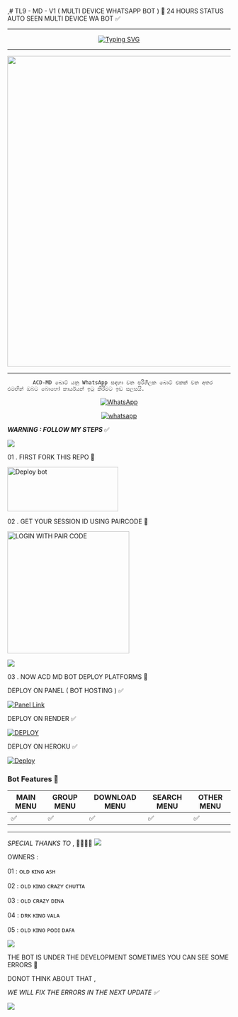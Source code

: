 ,# TL9 - MD - V1 ( MULTI DEVICE WHATSAPP BOT ) 🍄
24 HOURS STATUS AUTO SEEN MULTI DEVICE WA BOT ✅
***
</p> <p align="center">
<a href="https://git.io/typing-svg"><img src="https://readme-typing-svg.demolab.com?font=Rubik+Dirt&size=65&pause=1000&color=F72C3F&background=FF20A500&center=true&vCenter=true&width=1000&height=150&lines=ACD-MD-V1;CREATE+BY+MAIN+CYBER+TEAM" alt="Typing SVG" /></a>

***

  <p align="center">
<a href="https://github.com/ACD-MD-TEAM/ACD-MD-TESTING/new/main">
    <img src="https://img101.pixhost.to/images/496/554321573_vanzzhoat.jpg"  width="700px">
</a>

<hr>

			ACD-MD බොට් යනු WhatsApp සඳහා වන පරිශීලක බොට් එකක් වන අතර එමඟින් ඔබට බොහෝ කාර්යයන් ඉටු කිරීමට ඉඩ සලසයි.

 
<p align="center">

  <a aria-label="WhatsApp Supported Channel" href="https://whatsapp.com/channel/0029VawLYDoCHDynDTzVj72L" target="_blank">
    <img alt="WhatsApp" src="https://img.shields.io/badge/Join Channel-25D366?style=for-the-badge&logo=WhatsApp&logoColor=white" />
  </a>

<p align="center">

  <a aria-label="WhatsApp Supported Channel" href="https://whatsapp.com/channel/0029VawLYDoCHDynDTzVj72L" target="_blank">
    <img alt="whatsapp" src="https://img.shields.io/badge/Join Group-25D366?style=for-the-badge&logo=whatsapp&logoColor=white" />
  </a>
  
***WARNING : FOLLOW MY STEPS***  ✅

<img src="https://user-images.githubusercontent.com/73097560/115834477-dbab4500-a447-11eb-908a-139a6edaec5c.gif">

01 . FIRST FORK THIS REPO 🚩

<a href="https://github.com/ACD-MD-TEAM/ACD-MD-BOT-V1/fork" target="blank"><img align="center" src="https://i.imgur.com/cxaSEWe.png" alt="Deploy bot" height="100" width="250" /></a>
  <div>
<div>

02 . GET YOUR SESSION ID USING PAIRCODE 🚩

<a href="https://acd-md-pair.onrender.com/pair"><img src="https://img.shields.io/badge/LOGIN%20WITH-PAIR%20CODE-black" alt="LOGIN WITH PAIR CODE" width="275"></a>

<img src="https://user-images.githubusercontent.com/73097560/115834477-dbab4500-a447-11eb-908a-139a6edaec5c.gif">


03 . NOW ACD MD BOT DEPLOY PLATFORMS 🚩

DEPLOY ON PANEL ( BOT HOSTING ) ✅
 
<a href='https://bot-hosting.net/?aff=1097457675723341836' target="_blank"><img alt='Panel Link'
src='https://img.shields.io/badge/HOSTING%20PANEL-blue?style=for-the-badge&logo=Cloudflare&logoColor=white'/></a>

DEPLOY ON RENDER ✅

<a href='https://dashboard.render.com' target="_blank"><img alt='DEPLOY' src='https://img.shields.io/badge/RENDER-h?color=maroon&style=for-the-badge&logo=render'/></a></p>

DEPLOY ON HEROKU ✅

[![Deploy](https://www.herokucdn.com/deploy/button.svg)](https://heroku.com/deploy?template=https://github.com/ACD-MD-TEAM/ACD-MD-TESTING)
   </a>


### Bot Features 📍

| MAIN MENU | GROUP MENU | DOWNLOAD MENU | SEARCH MENU | OTHER MENU |
| --------| ----------- | --------- | ----------- | -------- | 
| ✅      |  ✅         |    ✅     |     ✅      |     ✅   |


--------

*SPECIAL THANKS TO* , 👨🏻‍💻🚩
<a><img src='https://i.imgur.com/LyHic3i.gif'/></a>

OWNERS : 

01 : ᴏʟᴅ ᴋɪɴɢ ᴀꜱʜ  

02 : ᴏʟᴅ ᴋɪɴɢ ᴄʀᴀᴢʏ ᴄʜᴜᴛᴛᴀ 

03 : ᴏʟᴅ ᴄʀᴀᴢʏ ᴅɪɴᴀ  

04 : ᴅʀᴋ ᴋɪɴɢ ᴠᴀʟᴀ  

05 : ᴏʟᴅ ᴋɪɴɢ ᴘᴏᴅɪ ᴅᴀꜰᴀ

<a><img src='https://i.imgur.com/LyHic3i.gif'/></a>
<p align="center">

THE BOT IS UNDER THE DEVELOPMENT SOMETIMES YOU CAN SEE SOME ERRORS 💢

DONOT THINK ABOUT THAT ,

*WE WILL FIX THE ERRORS IN THE NEXT UPDATE ✅*

<a><img src='https://i.imgur.com/LyHic3i.gif'/></a>

